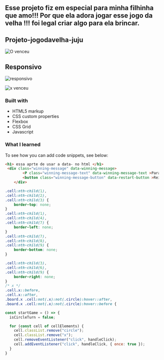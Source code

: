 
## Esse projeto fiz em especial para minha filhinha que amo!!! Por que ela adora jogar esse jogo da velha !!! foi legal criar algo para ela brincar. 


## Projeto-jogodavelha-juju
![O venceu](https://github.com/marcosaureliosl/Projeto-jogodavelha-juju/assets/127764997/09d38119-def3-4f26-8528-6a305d76fca6)

## Responsivo
![responsivo](https://github.com/marcosaureliosl/Projeto-jogodavelha-juju/assets/127764997/c33b8d18-54d2-4d37-b0dd-fc8aa7c55301)


![x venceu](https://github.com/marcosaureliosl/Projeto-jogodavelha-juju/assets/127764997/7ce1fb90-3a6b-442d-9586-0ce2f8ae1cc4)

### Built with

- HTML5 markup
- CSS custom properties
- Flexbox
- CSS Grid
- Javascript

### What I learned


To see how you can add code snippets, see below:

```html
<h1> essa aprte de usar a data- no html </h1>
 <div class="winning-message" data-winning-message>
        <P class="winning-message-text" data-winning-message-text >Parabéns,você venceu! </P>
        <button class="winning-message-button" data-restart-button >Reiniciar!</button>
    </div>
```
```css
.cell:nth-child(1),
.cell:nth-child(2),
.cell:nth-child(3) {
    border-top: none;
}
.cell:nth-child(1),
.cell:nth-child(4),
.cell:nth-child(7) {
    border-left: none;
}
.cell:nth-child(7),
.cell:nth-child(8),
.cell:nth-child(9) {
    border-bottom: none;
}

.cell:nth-child(3),
.cell:nth-child(6),
.cell:nth-child(9) {
    border-right: none;
}
/* x */
.cell.x::before,
.cell.x::after,
.board.x .cell:not(.x):not(.circle):hover::after, 
.board.x .cell:not(.x):not(.circle):hover::before {
```
```js
const startGame = () => {
  isCircleTurn = false;

  for (const cell of cellElements) {
    cell.classList.remove("circle");
    cell.classList.remove("x");
    cell.removeEventListener("click", handleClick);
    cell.addEventListener("click", handleClick, { once: true });
  }
}
```

